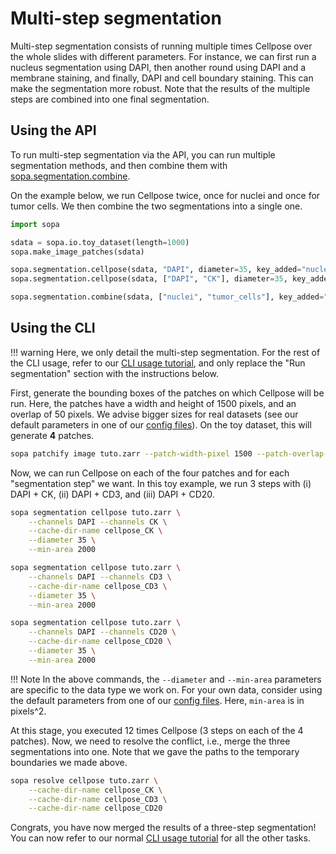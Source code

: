# Multi-step segmentation

Multi-step segmentation consists of running multiple times Cellpose over the whole slides with different parameters. For instance, we can first run a nucleus segmentation using DAPI, then another round using DAPI and a membrane staining, and finally, DAPI and cell boundary staining. This can make the segmentation more robust. Note that the results of the multiple steps are combined into one final segmentation.

## Using the API

To run multi-step segmentation via the API, you can run multiple segmentation methods, and then combine them with [sopa.segmentation.combine](../../api/segmentation/#sopa.segmentation.combine).

On the example below, we run Cellpose twice, once for nuclei and once for tumor cells. We then combine the two segmentations into a single one.

```python
import sopa

sdata = sopa.io.toy_dataset(length=1000)
sopa.make_image_patches(sdata)

sopa.segmentation.cellpose(sdata, "DAPI", diameter=35, key_added="nuclei")
sopa.segmentation.cellpose(sdata, ["DAPI", "CK"], diameter=35, key_added="tumor_cells")

sopa.segmentation.combine(sdata, ["nuclei", "tumor_cells"], key_added="combined_cells")
```

## Using the CLI

!!! warning
    Here, we only detail the multi-step segmentation. For the rest of the CLI usage, refer to our [CLI usage tutorial](../cli_usage), and only replace the "Run segmentation" section with the instructions below.

First, generate the bounding boxes of the patches on which Cellpose will be run. Here, the patches have a width and height of 1500 pixels, and an overlap of 50 pixels. We advise bigger sizes for real datasets (see our default parameters in one of our [config files](https://github.com/gustaveroussy/sopa/tree/master/workflow/config)). On the toy dataset, this will generate **4** patches.

```sh
sopa patchify image tuto.zarr --patch-width-pixel 1500 --patch-overlap-pixel 50
```

Now, we can run Cellpose on each of the four patches and for each "segmentation step" we want. In this toy example, we run 3 steps with (i) DAPI + CK, (ii) DAPI + CD3, and (iii) DAPI + CD20.

```sh
sopa segmentation cellpose tuto.zarr \
    --channels DAPI --channels CK \
    --cache-dir-name cellpose_CK \
    --diameter 35 \
    --min-area 2000

sopa segmentation cellpose tuto.zarr \
    --channels DAPI --channels CD3 \
    --cache-dir-name cellpose_CD3 \
    --diameter 35 \
    --min-area 2000

sopa segmentation cellpose tuto.zarr \
    --channels DAPI --channels CD20 \
    --cache-dir-name cellpose_CD20 \
    --diameter 35 \
    --min-area 2000
```

!!! Note
    In the above commands, the `--diameter` and `--min-area` parameters are specific to the data type we work on. For your own data, consider using the default parameters from one of our [config files](https://github.com/gustaveroussy/sopa/tree/master/workflow/config). Here, `min-area` is in pixels^2.

At this stage, you executed 12 times Cellpose (3 steps on each of the 4 patches). Now, we need to resolve the conflict, i.e., merge the three segmentations into one. Note that we gave the paths to the temporary boundaries we made above.
```sh
sopa resolve cellpose tuto.zarr \
    --cache-dir-name cellpose_CK \
    --cache-dir-name cellpose_CD3 \
    --cache-dir-name cellpose_CD20
```

Congrats, you have now merged the results of a three-step segmentation! You can now refer to our normal [CLI usage tutorial](../cli_usage) for all the other tasks.
